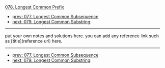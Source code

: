 [078. Longest Common Prefix](http://www.lintcode.com/problem/longest-common-prefix)

- [prev: 077. Longest Common Subsequence](077-longest-common-subsequence.md)
- [next: 079. Longest Common Substring](079-longest-common-substring.md)

---

put your own notes and solutions here.
you can add any reference link such as [title](reference url) here.

---

- [prev: 077. Longest Common Subsequence](077-longest-common-subsequence.md)
- [next: 079. Longest Common Substring](079-longest-common-substring.md)

